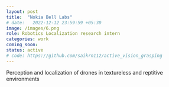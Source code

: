 ```yaml
---
layout: post
title:  "Nokia Bell Labs"
# date:   2022-12-12 23:59:59 +05:30
image: /images/6.png
role: Robotics Localization research intern
categories: work
coming_soon:
status: active
# code: https://github.com/saikrn112/active_vision_grasping
---
```

Perception and localization of drones in textureless and reptitive environments
